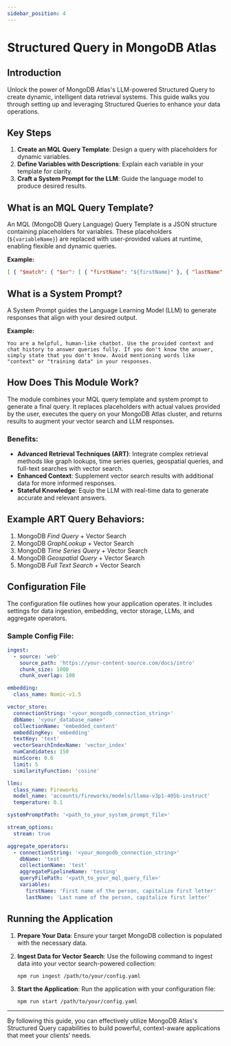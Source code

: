 ```yaml
---
sidebar_position: 4
---
```

# Structured Query in MongoDB Atlas

## Introduction

Unlock the power of MongoDB Atlas's LLM-powered Structured Query to create dynamic, intelligent data retrieval systems. This guide walks you through setting up and leveraging Structured Queries to enhance your data operations.

## Key Steps

1. **Create an MQL Query Template**: Design a query with placeholders for dynamic variables.
2. **Define Variables with Descriptions**: Explain each variable in your template for clarity.
3. **Craft a System Prompt for the LLM**: Guide the language model to produce desired results.

## What is an MQL Query Template?

An MQL (MongoDB Query Language) Query Template is a JSON structure containing placeholders for variables. These placeholders (`${variableName}`) are replaced with user-provided values at runtime, enabling flexible and dynamic queries.

**Example:**

```json
[ { "$match": { "$or": [ { "firstName": "${firstName}" }, { "lastName": "${lastName}" } ] } }, { "$project": { "_id": 0, "message": 1 } } ]
```

## What is a System Prompt?

A System Prompt guides the Language Learning Model (LLM) to generate responses that align with your desired output.

**Example:**

```
You are a helpful, human-like chatbot. Use the provided context and chat history to answer queries fully. If you don't know the answer, simply state that you don't know. Avoid mentioning words like "context" or "training data" in your responses.
```

## How Does This Module Work?

The module combines your MQL query template and system prompt to generate a final query. It replaces placeholders with actual values provided by the user, executes the query on your MongoDB Atlas cluster, and returns results to augment your vector search and LLM responses.

### Benefits:

- **Advanced Retrieval Techniques (ART)**: Integrate complex retrieval methods like graph lookups, time series queries, geospatial queries, and full-text searches with vector search.
- **Enhanced Context**: Supplement vector search results with additional data for more informed responses.
- **Stateful Knowledge**: Equip the LLM with real-time data to generate accurate and relevant answers.

## Example ART Query Behaviors:

1. MongoDB _Find Query_ + Vector Search
2. MongoDB _GraphLookup_ + Vector Search
3. MongoDB _Time Series Query_ + Vector Search
4. MongoDB _Geospatial Query_ + Vector Search
5. MongoDB _Full Text Search_ + Vector Search

## Configuration File

The configuration file outlines how your application operates. It includes settings for data ingestion, embedding, vector storage, LLMs, and aggregate operators.

### Sample Config File:

```yaml
ingest:
  - source: 'web'
    source_path: 'https://your-content-source.com/docs/intro'
    chunk_size: 1000
    chunk_overlap: 100

embedding:
  class_name: Nomic-v1.5

vector_store:
  connectionString: '<your_mongodb_connection_string>'
  dbName: '<your_database_name>'
  collectionName: 'embedded_content'
  embeddingKey: 'embedding'
  textKey: 'text'
  vectorSearchIndexName: 'vector_index'
  numCandidates: 150
  minScore: 0.6
  limit: 5
  similarityFunction: 'cosine'

llms:
  class_name: Fireworks
  model_name: 'accounts/fireworks/models/llama-v3p1-405b-instruct'
  temperature: 0.1

systemPromptPath: '<path_to_your_system_prompt_file>'

stream_options:
  stream: true

aggregate_operators:
  - connectionString: '<your_mongodb_connection_string>'
    dbName: 'test'
    collectionName: 'test'
    aggregatePipelineName: 'testing'
    queryFilePath: '<path_to_your_mql_query_file>'
    variables:
      firstName: 'First name of the person, capitalize first letter'
      lastName: 'Last name of the person, capitalize first letter'
```

## Running the Application

1. **Prepare Your Data**: Ensure your target MongoDB collection is populated with the necessary data.

2. **Ingest Data for Vector Search**: Use the following command to ingest data into your vector search-powered collection:

   ```
   npm run ingest /path/to/your/config.yaml
   ```

3. **Start the Application**: Run the application with your configuration file:

   ```
   npm run start /path/to/your/config.yaml
   ```

---

By following this guide, you can effectively utilize MongoDB Atlas's Structured Query capabilities to build powerful, context-aware applications that meet your clients' needs.